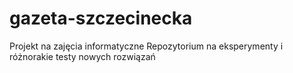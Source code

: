 # gazeta-szczecinecka
Projekt na zajęcia informatyczne
Repozytorium na eksperymenty i różnorakie testy nowych rozwiązań

